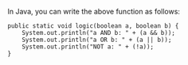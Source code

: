 In Java, you can write the above function as follows:
```
public static void logic(boolean a, boolean b) {
    System.out.println("a AND b: " + (a && b));
    System.out.println("a OR b: " + (a || b));
    System.out.println("NOT a: " + (!a));
}
```
